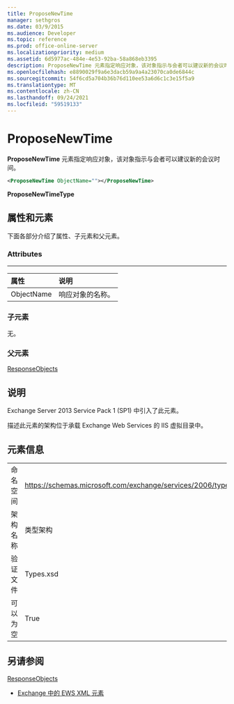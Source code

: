 ```yaml
---
title: ProposeNewTime
manager: sethgros
ms.date: 03/9/2015
ms.audience: Developer
ms.topic: reference
ms.prod: office-online-server
ms.localizationpriority: medium
ms.assetid: 6d5977ac-484e-4e53-92ba-58a868eb3395
description: ProposeNewTime 元素指定响应对象，该对象指示与会者可以建议新的会议时间。
ms.openlocfilehash: e8890029f9a6e3dacb59a9a4a23070ca0de6844c
ms.sourcegitcommit: 54f6cd5a704b36b76d110ee53a6d6c1c3e15f5a9
ms.translationtype: MT
ms.contentlocale: zh-CN
ms.lasthandoff: 09/24/2021
ms.locfileid: "59519133"
---
```

# <a name="proposenewtime"></a>ProposeNewTime

**ProposeNewTime** 元素指定响应对象，该对象指示与会者可以建议新的会议时间。 
  
```XML
<ProposeNewTime ObjectName=""></ProposeNewTime>
```

 **ProposeNewTimeType**
## <a name="attributes-and-elements"></a>属性和元素

下面各部分介绍了属性、子元素和父元素。
  
### <a name="attributes"></a>Attributes

****

|**属性**|**说明**|
|:-----|:-----|
|ObjectName  <br/> |响应对象的名称。  <br/> |
   
### <a name="child-elements"></a>子元素

无。
  
### <a name="parent-elements"></a>父元素

[ResponseObjects](responseobjects.md)
  
## <a name="remarks"></a>说明

Exchange Server 2013 Service Pack 1 (SP1) 中引入了此元素。
  
描述此元素的架构位于承载 Exchange Web Services 的 IIS 虚拟目录中。
  
## <a name="element-information"></a>元素信息

|||
|:-----|:-----|
|命名空间  <br/> |https://schemas.microsoft.com/exchange/services/2006/types  <br/> |
|架构名称  <br/> |类型架构  <br/> |
|验证文件  <br/> |Types.xsd  <br/> |
|可以为空  <br/> |True  <br/> |
   
## <a name="see-also"></a>另请参阅



[ResponseObjects](responseobjects.md)


- [Exchange 中的 EWS XML 元素](ews-xml-elements-in-exchange.md)

